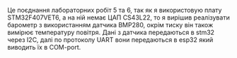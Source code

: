 Це поєднання лабораторних робіт 5 та 6, так як я використовую плату STM32F407VET6, а на ній немає ЦАП CS43L22, 
то я вирішив реалізувати барометр з використанням датчика BMP280, окрім тиску він також вимірює температуру повітря.
Дані з датчика передаються в stm32 через I2C, далі по протоколу UART вони передаються в esp32 який виводить їх в COM-port.

